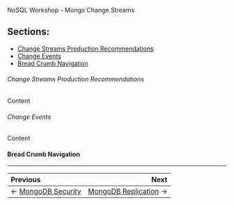 NoSQL Workshop - Mongo Change Streams

## Sections:

* [Change Streams Production Recommendations](#change_streams_production_recommendations)
* [Change Events](#change_events)
* [Bread Crumb Navigation](#bread-crumb-navigation)

###### Change Streams Production Recommendations

Content

###### Change Events

Content

#### Bread Crumb Navigation
_________________________

Previous | Next
:------- | ---:
← [MongoDB Security](./mongodb_security.md) | [MongoDB Replication](./mongodb_replication.md) →
